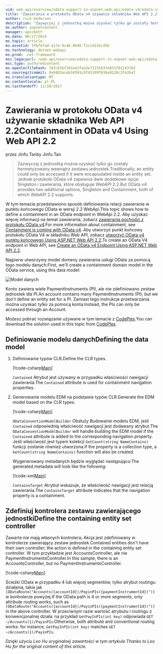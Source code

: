 ```yaml
---
uid: web-api/overview/odata-support-in-aspnet-web-api/odata-v4/odata-containment-in-web-api-22
title: "Zawierania w protokołu OData v4 używanie składnika Web API 2.2 | Dokumentacja firmy Microsoft"
author: rick-anderson
description: "Zazwyczaj z jednostką można uzyskać tylko go zostały hermetyzowany wewnątrz zestawu jednostek. Ale protokołu OData v4 zawiera dwie dodatkowe opcje Singleton i Con..."
ms.author: aspnetcontent
manager: wpickett
ms.date: 06/27/2014
ms.topic: article
ms.assetid: 5fbfefad-a17a-4c46-8646-f1ccd154cd56
ms.technology: dotnet-webapi
ms.prod: .net-framework
msc.legacyurl: /web-api/overview/odata-support-in-aspnet-web-api/odata-v4/odata-containment-in-web-api-22
msc.type: authoredcontent
ms.openlocfilehash: 7d3c81bf3d2a43faa3e71155637e031f81143782
ms.sourcegitcommit: 9a9483aceb34591c97451997036a9120c3fe2baf
ms.translationtype: MT
ms.contentlocale: pl-PL
ms.lasthandoff: 11/10/2017
---
```

<a name="containment-in-odata-v4-using-web-api-22"></a><span data-ttu-id="55ec8-104">Zawierania w protokołu OData v4 używanie składnika Web API 2.2</span><span class="sxs-lookup"><span data-stu-id="55ec8-104">Containment in OData v4 Using Web API 2.2</span></span>
====================
<span data-ttu-id="55ec8-105">przez Jinfu Tan</span><span class="sxs-lookup"><span data-stu-id="55ec8-105">by Jinfu Tan</span></span>

> <span data-ttu-id="55ec8-106">Zazwyczaj z jednostką można uzyskać tylko go zostały hermetyzowany wewnątrz zestawu jednostek.</span><span class="sxs-lookup"><span data-stu-id="55ec8-106">Traditionally, an entity could only be accessed if it were encapsulated inside an entity set.</span></span> <span data-ttu-id="55ec8-107">Jednak protokołu OData v4 zapewnia dwie dodatkowe opcje Singleton i zawierania, które obsługuje WebAPI 2.2.</span><span class="sxs-lookup"><span data-stu-id="55ec8-107">But OData v4 provides two additional options, Singleton and Containment, both of which WebAPI 2.2 supports.</span></span>


<span data-ttu-id="55ec8-108">W tym temacie przedstawiono sposób definiowania relacji zawierania w punktu końcowego OData w wersji 2.2 WebApi.</span><span class="sxs-lookup"><span data-stu-id="55ec8-108">This topic shows how to define a containment in an OData endpoint in WebApi 2.2.</span></span> <span data-ttu-id="55ec8-109">Aby uzyskać więcej informacji na temat zawierania, zobacz [zawierania pochodzi z protokołu OData v4](https://blogs.msdn.com/b/odatateam/archive/2014/03/13/containment-is-coming-with-odata-v4.aspx).</span><span class="sxs-lookup"><span data-stu-id="55ec8-109">For more information about containment, see [Containment is coming with OData v4](https://blogs.msdn.com/b/odatateam/archive/2014/03/13/containment-is-coming-with-odata-v4.aspx).</span></span> <span data-ttu-id="55ec8-110">Aby utworzyć punkt końcowy protokołu OData V4 w składniku Web API, zobacz [utworzyć OData v4 punktu końcowego Using ASP.NET Web API 2.2](create-an-odata-v4-endpoint.md).</span><span class="sxs-lookup"><span data-stu-id="55ec8-110">To create an OData V4 endpoint in Web API, see [Create an OData v4 Endpoint Using ASP.NET Web API 2.2](create-an-odata-v4-endpoint.md).</span></span>

<span data-ttu-id="55ec8-111">Najpierw utworzymy model domeny zawierania usługi OData za pomocą tego modelu danych:</span><span class="sxs-lookup"><span data-stu-id="55ec8-111">First, we'll create a containment domain model in the OData service, using this data model:</span></span>

![Model danych](odata-containment-in-web-api-22/_static/image1.png)

<span data-ttu-id="55ec8-113">Konto zawiera wiele PaymentInstruments (PI), ale nie zdefiniowano zestaw jednostek dla PI.</span><span class="sxs-lookup"><span data-stu-id="55ec8-113">An account contains many PaymentInstruments (PI), but we don't define an entity set for a PI.</span></span> <span data-ttu-id="55ec8-114">Zamiast tego instrukcje przetwarzania można uzyskać tylko za pomocą konta.</span><span class="sxs-lookup"><span data-stu-id="55ec8-114">Instead, the PIs can only be accessed through an Account.</span></span>

<span data-ttu-id="55ec8-115">Możesz pobrać rozwiązanie używane w tym temacie z [CodePlex](https://aspnet.codeplex.com/SourceControl/latest#Samples/WebApi/OData/v4/ODataContainmentSample/).</span><span class="sxs-lookup"><span data-stu-id="55ec8-115">You can download the solution used in this topic from [CodePlex](https://aspnet.codeplex.com/SourceControl/latest#Samples/WebApi/OData/v4/ODataContainmentSample/).</span></span>

## <a name="defining-the-data-model"></a><span data-ttu-id="55ec8-116">Definiowanie modelu danych</span><span class="sxs-lookup"><span data-stu-id="55ec8-116">Defining the data model</span></span>

1. <span data-ttu-id="55ec8-117">Definiowanie typów CLR.</span><span class="sxs-lookup"><span data-stu-id="55ec8-117">Define the CLR types.</span></span>

    [!code-csharp[Main](odata-containment-in-web-api-22/samples/sample1.cs)]

    <span data-ttu-id="55ec8-118">`Contained` Atrybut jest używany w przypadku właściwości nawigacji zawierania.</span><span class="sxs-lookup"><span data-stu-id="55ec8-118">The `Contained` attribute is used for containment navigation properties.</span></span>
2. <span data-ttu-id="55ec8-119">Generowanie modelu EDM na podstawie typów CLR.</span><span class="sxs-lookup"><span data-stu-id="55ec8-119">Generate the EDM model based on the CLR types.</span></span>

    [!code-csharp[Main](odata-containment-in-web-api-22/samples/sample2.cs)]

    <span data-ttu-id="55ec8-120">`ODataConventionModelBuilder` Obsłuży Budowanie modelu EDM, jeśli `Contained` odpowiednią właściwość nawigacji jest dodawany atrybut.</span><span class="sxs-lookup"><span data-stu-id="55ec8-120">The `ODataConventionModelBuilder` will handle building the EDM model if the `Contained` attribute is added to the corresponding navigation property.</span></span> <span data-ttu-id="55ec8-121">Jeśli właściwość jest typem kolekcji `GetCount(string NameContains)` funkcji zostanie również utworzona.</span><span class="sxs-lookup"><span data-stu-id="55ec8-121">If the property is a collection type, a `GetCount(string NameContains)` function will also be created.</span></span>

    <span data-ttu-id="55ec8-122">Wygenerowany metadanych będzie wyglądać następująco:</span><span class="sxs-lookup"><span data-stu-id="55ec8-122">The generated metadata will look like the following:</span></span>

    [!code-xml[Main](odata-containment-in-web-api-22/samples/sample3.xml?highlight=10)]

    <span data-ttu-id="55ec8-123">`ContainsTarget` Atrybut wskazuje, że właściwość nawigacji jest relacją zawierania.</span><span class="sxs-lookup"><span data-stu-id="55ec8-123">The `ContainsTarget` attribute indicates that the navigation property is a containment.</span></span>

## <a name="define-the-containing-entity-set-controller"></a><span data-ttu-id="55ec8-124">Zdefiniuj kontrolera zestawu zawierającego jednostki</span><span class="sxs-lookup"><span data-stu-id="55ec8-124">Define the containing entity set controller</span></span>

<span data-ttu-id="55ec8-125">Zawarte nie mają własnych kontrolera; Akcja jest zdefiniowany w kontrolerze zawierający zestaw jednostek.</span><span class="sxs-lookup"><span data-stu-id="55ec8-125">Contained entities don't have their own controller; the action is defined in the containing entity set controller.</span></span> <span data-ttu-id="55ec8-126">W tym przykładzie jest AccountsController, ale nie PaymentInstrumentsController.</span><span class="sxs-lookup"><span data-stu-id="55ec8-126">In this sample, there is an AccountsController, but no PaymentInstrumentsController.</span></span>

[!code-csharp[Main](odata-containment-in-web-api-22/samples/sample4.cs)]

<span data-ttu-id="55ec8-127">Ścieżki OData w przypadku 4 lub więcej segmentów, tylko atrybut routingu działania, takie jak `[ODataRoute("Accounts({accountId})/PayinPIs({paymentInstrumentId})")]` w kontrolerze powyżej.</span><span class="sxs-lookup"><span data-stu-id="55ec8-127">If the OData path is 4 or more segments, only attribute routing works, such as `[ODataRoute("Accounts({accountId})/PayinPIs({paymentInstrumentId})")]` in the above controller.</span></span> <span data-ttu-id="55ec8-128">W przeciwnym razie wartość atrybutu i routingu z konwencjonalnej działa: na przykład `GetPayInPIs(int key)` odpowiada `GET ~/Accounts(1)/PayinPIs`.</span><span class="sxs-lookup"><span data-stu-id="55ec8-128">Otherwise, both attribute and conventional routing works: for instance, `GetPayInPIs(int key)` matches `GET ~/Accounts(1)/PayinPIs`.</span></span>

<span data-ttu-id="55ec8-129">*Dzięki użyciu Leo Hu oryginalnej zawartości w tym artykule.*</span><span class="sxs-lookup"><span data-stu-id="55ec8-129">*Thanks to Leo Hu for the original content of this article.*</span></span>
